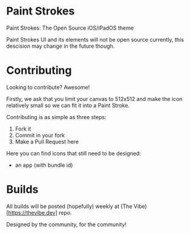# Paint Strokes
Paint Strokes: The Open Source iOS/iPadOS theme

Paint Strokes UI and its elements will not be open source currently, this descision may change in the future though.

# Contributing
Looking to contribute? Awesome!

Firstly, we ask that you limit your canvas to 512x512 and make the icon relatively small so we can fit it into a Paint Stroke.

Contributing is as simple as three steps:

1. Fork it
2. Commit in your fork
3. Make a Pull Request here

Here you can find icons that still need to be designed:

- an app (with bundle id)

# Builds

All builds will be posted (hopefully) weekly at (The Vibe)[https://thevibe.dev] repo.

Designed by the community, for the community!
